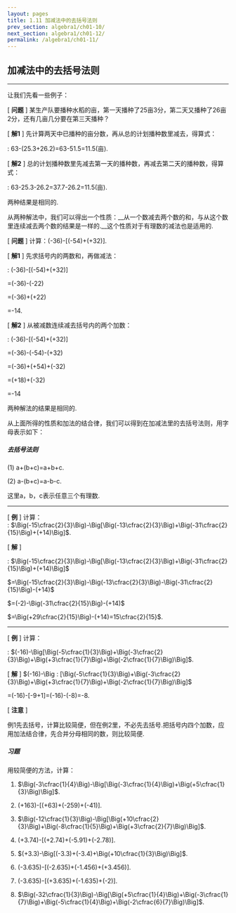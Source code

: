 ```yaml
---
layout: pages
title: 1.11 加减法中的去括号法则
prev_section: algebra1/ch01-10/
next_section: algebra1/ch01-12/
permalink: /algebra1/ch01-11/
---
```


加减法中的去括号法则
--------------------

----

让我们先看一些例子：

[ **问题** ] 某生产队要播种水稻的亩，第一天播种了25亩3分，第二天又播种了26亩2分，还有几亩几分要在第三天播种？

[ **解1** ] 先计算两天中已播种的亩分数，再从总的计划播种数里减去，得算式：

: 63-(25.3+26.2)=63-51.5=11.5(亩).

[ **解2** ] 总的计划播种数里先减去第一天的播种数，再减去第二天的播种数，得算式：

: 63-25.3-26.2=37.7-26.2=11.5(亩).

两种结果是相同的.

从两种解法中，我们可以得出一个性质：__从一个数减去两个数的和，与从这个数里连续减去两个数的结果是一样的.__这个性质对于有理数的减法也是适用的.

[ **问题** ] 计算：(-36)-[(-54)+(+32)].

[ **解1** ] 先求括号内的两数和，再做减法：  

: (-36)-[(-54)+(+32)]

  =(-36)-(-22)  
  
  =(-36)+(+22)  
  
  =-14.

[ **解2** ] 从被减数连续减去括号内的两个加数：  

: (-36)-[(-54)+(+32)]

  =(-36)-(-54)-(+32)
  
  =(-36)+(+54)+(-32)
  
  =(+18)+(-32)
  
  =-14


两种解法的结果是相同的.


从上面所得的性质和加法的结合律，我们可以得到在加减法里的去括号法则，用字母表示如下：

<div class="note info">
<h5>去括号法则</h5>
<p>(1) a+(b+c)=a+b+c.</p
<p>(2) a-(b+c)=a-b-c.</p>
</div>

这里a，b，c表示任意三个有理数.

----

[ **例** ] 计算：  
: $\Big(-15\cfrac{2}{3}\Big)-\Big[\Big(-13\cfrac{2}{3}\Big)+\Big(-31\cfrac{2}{15}\Big)+(+14)\Big]$.

[ **解** ] 

: $\Big(-15\cfrac{2}{3}\Big)-\Big[\Big(-13\cfrac{2}{3}\Big)+\Big(-31\cfrac{2}{15}\Big)+(+14)\Big]$  

  $=\Big(-15\cfrac{2}{3}\Big)-\Big(-13\cfrac{2}{3}\Big)-\Big(-31\cfrac{2}{15}\Big)-(+14)$  

  $=(-2)-\Big(-31\cfrac{2}{15}\Big)-(+14)$  

  $=\Big(+29\cfrac{2}{15}\Big)-(+14)=15\cfrac{2}{15}$.

----

[ **例** ] 计算：  

: $(-16)-\Big[\Big(-5\cfrac{1}{3}\Big)+\Big(-3\cfrac{2}{3}\Big)+\Big(+3\cfrac{1}{7}\Big)+\Big(-2\cfrac{1}{7}\Big)\Big]$.

[ **解** ] $(-16)-\Big
: [\Big(-5\cfrac{1}{3}\Big)+\Big(-3\cfrac{2}{3}\Big)+\Big(+3\cfrac{1}{7}\Big)+\Big(-2\cfrac{1}{7}\Big)\Big]$  

  =(-16)-[-9+1]=(-16)-(-8)=-8.

[ **注意** ]

例1先去括号，计算比较简便，但在例2里，不必先去括号.把括号内四个加数，应用加法结合律，先合并分母相同的数，则比较简便.

<div class="note">
<h5>习题</h5>
</div>

用较简便的方法，计算：

1.  $\Big(-3\cfrac{1}{4}\Big)-\Big[\Big(-3\cfrac{1}{4}\Big)+\Big(+5\cfrac{1}{3}\Big)\Big]$.

2.  (+163)-[(+63)+(-259)+(-41)].

3.  $\Big(-12\cfrac{1}{3}\Big)-\Big[\Big(+10\cfrac{2}{3}\Big)+\Big(-8\cfrac{1}{5}\Big)+\Big(+3\cfrac{2}{7}\Big)\Big]$.

4.  (+3.74)-[(+2.74)+(-5.91)+(-2.78)].

5.  $(+3.3)-\Big[(-3.3)+(-3.4)+\Big(+10\cfrac{1}{3}\Big)\Big]$.

6.  (-3.635)-[(-2.635)+(-1.456)+(+3.456)].

7.  (-3.635)-[(+3.635)+(-1.635)+(-2)].

8.  $\Big(-32\cfrac{1}{3}\Big)-\Big[\Big(+5\cfrac{1}{4}\Big)+\Big(-3\cfrac{1}{7}\Big)+\Big(-5\cfrac{1}{4}\Big)+\Big(-2\cfrac{6}{7}\Big)\Big]$.



